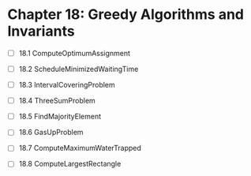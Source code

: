 # Chapter 18: Greedy Algorithms and Invariants

- [ ] 18.1 ComputeOptimumAssignment
- [ ] 18.2 ScheduleMinimizedWaitingTime
- [ ] 18.3 IntervalCoveringProblem
- [ ] 18.4 ThreeSumProblem
- [ ] 18.5 FindMajorityElement
- [ ] 18.6 GasUpProblem
- [ ] 18.7 ComputeMaximumWaterTrapped
- [ ] 18.8 ComputeLargestRectangle
 